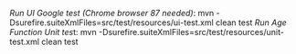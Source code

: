 *Run UI Google test (Chrome browser 87 needed)*: mvn -Dsurefire.suiteXmlFiles=src/test/resources/ui-test.xml clean test
*Run Age Function Unit tes*t: mvn -Dsurefire.suiteXmlFiles=src/test/resources/unit-test.xml clean test
